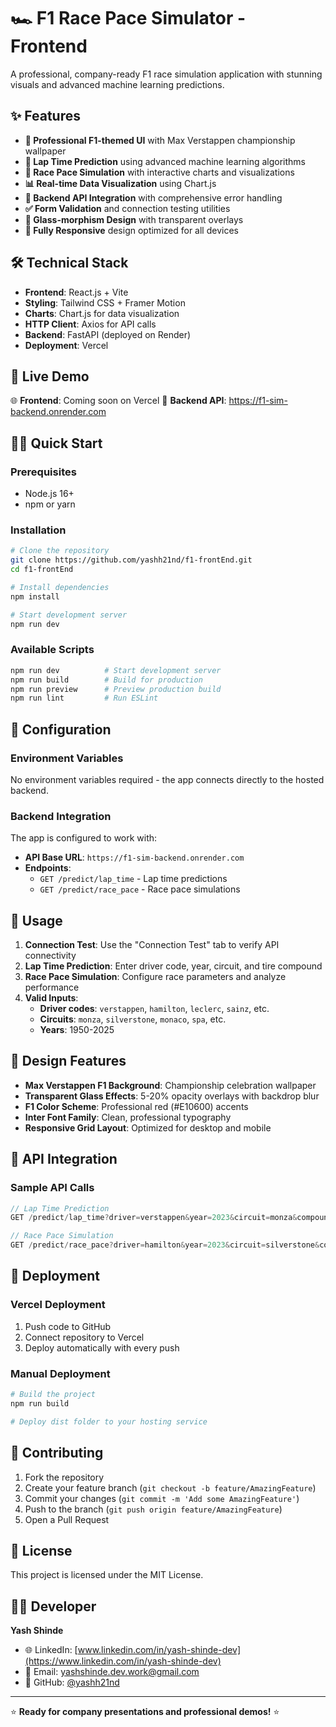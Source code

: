 # 🏎️ F1 Race Pace Simulator - Frontend

A professional, company-ready F1 race simulation application with stunning visuals and advanced machine learning predictions.

## ✨ Features

- **🎨 Professional F1-themed UI** with Max Verstappen championship wallpaper
- **🔮 Lap Time Prediction** using advanced machine learning algorithms
- **🏁 Race Pace Simulation** with interactive charts and visualizations
- **📊 Real-time Data Visualization** using Chart.js
- **🔗 Backend API Integration** with comprehensive error handling
- **✅ Form Validation** and connection testing utilities
- **💫 Glass-morphism Design** with transparent overlays
- **📱 Fully Responsive** design optimized for all devices

## 🛠️ Technical Stack

- **Frontend**: React.js + Vite
- **Styling**: Tailwind CSS + Framer Motion
- **Charts**: Chart.js for data visualization
- **HTTP Client**: Axios for API calls
- **Backend**: FastAPI (deployed on Render)
- **Deployment**: Vercel

## 🚀 Live Demo

🌐 **Frontend**: Coming soon on Vercel
🔧 **Backend API**: https://f1-sim-backend.onrender.com

## 🏃‍♂️ Quick Start

### Prerequisites
- Node.js 16+ 
- npm or yarn

### Installation

```bash
# Clone the repository
git clone https://github.com/yashh21nd/f1-frontEnd.git
cd f1-frontEnd

# Install dependencies
npm install

# Start development server
npm run dev
```

### Available Scripts

```bash
npm run dev          # Start development server
npm run build        # Build for production
npm run preview      # Preview production build
npm run lint         # Run ESLint
```

## 🔧 Configuration

### Environment Variables
No environment variables required - the app connects directly to the hosted backend.

### Backend Integration
The app is configured to work with:
- **API Base URL**: `https://f1-sim-backend.onrender.com`
- **Endpoints**: 
  - `GET /predict/lap_time` - Lap time predictions
  - `GET /predict/race_pace` - Race pace simulations

## 📱 Usage

1. **Connection Test**: Use the "Connection Test" tab to verify API connectivity
2. **Lap Time Prediction**: Enter driver code, year, circuit, and tire compound
3. **Race Pace Simulation**: Configure race parameters and analyze performance
4. **Valid Inputs**:
   - **Driver codes**: `verstappen`, `hamilton`, `leclerc`, `sainz`, etc.
   - **Circuits**: `monza`, `silverstone`, `monaco`, `spa`, etc.
   - **Years**: 1950-2025

## 🎨 Design Features

- **Max Verstappen F1 Background**: Championship celebration wallpaper
- **Transparent Glass Effects**: 5-20% opacity overlays with backdrop blur
- **F1 Color Scheme**: Professional red (#E10600) accents
- **Inter Font Family**: Clean, professional typography
- **Responsive Grid Layout**: Optimized for desktop and mobile

## 📡 API Integration

### Sample API Calls

```javascript
// Lap Time Prediction
GET /predict/lap_time?driver=verstappen&year=2023&circuit=monza&compound=soft

// Race Pace Simulation  
GET /predict/race_pace?driver=hamilton&year=2023&circuit=silverstone&compound=medium&laps=50
```

## 🚀 Deployment

### Vercel Deployment

1. Push code to GitHub
2. Connect repository to Vercel
3. Deploy automatically with every push

### Manual Deployment

```bash
# Build the project
npm run build

# Deploy dist folder to your hosting service
```

## 🤝 Contributing

1. Fork the repository
2. Create your feature branch (`git checkout -b feature/AmazingFeature`)
3. Commit your changes (`git commit -m 'Add some AmazingFeature'`)
4. Push to the branch (`git push origin feature/AmazingFeature`)
5. Open a Pull Request

## 📄 License

This project is licensed under the MIT License.

## 👨‍💻 Developer

**Yash Shinde**
- 🌐 LinkedIn: [www.linkedin.com/in/yash-shinde-dev](https://www.linkedin.com/in/yash-shinde-dev)
- 📧 Email: yashshinde.dev.work@gmail.com
- 🐙 GitHub: [@yashh21nd](https://github.com/yashh21nd)

---

⭐ **Ready for company presentations and professional demos!** ⭐
